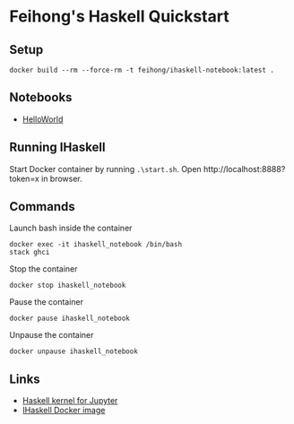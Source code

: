 # Feihong's Haskell Quickstart

## Setup

```
docker build --rm --force-rm -t feihong/ihaskell-notebook:latest .
```

## Notebooks

- [HelloWorld](https://nbviewer.jupyter.org/github/feihong/haskell-quickstart/blob/master/HelloWorld.ipynb)

## Running IHaskell

Start Docker container by running `.\start.sh`. Open http://localhost:8888?token=x in browser.

## Commands

Launch bash inside the container

    docker exec -it ihaskell_notebook /bin/bash
    stack ghci

Stop the container

    docker stop ihaskell_notebook

Pause the container

    docker pause ihaskell_notebook

Unpause the container

    docker unpause ihaskell_notebook

## Links

- [Haskell kernel for Jupyter](https://github.com/gibiansky/IHaskell)
- [IHaskell Docker image](https://github.com/jamesdbrock/ihaskell-notebook)
